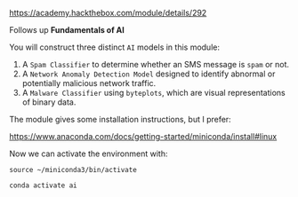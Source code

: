 https://academy.hackthebox.com/module/details/292

Follows up **Fundamentals of AI**

You will construct three distinct `AI` models in this module:

1. A `Spam Classifier` to determine whether an SMS message is `spam` or not.
2. A `Network Anomaly Detection Model` designed to identify abnormal or potentially malicious network traffic.
3. A `Malware Classifier` using `byteplots`, which are visual representations of binary data.

The module gives some installation instructions, but I prefer:

https://www.anaconda.com/docs/getting-started/miniconda/install#linux

Now we can activate the environment with:

`source ~/miniconda3/bin/activate`

````shell-session
conda activate ai
````

